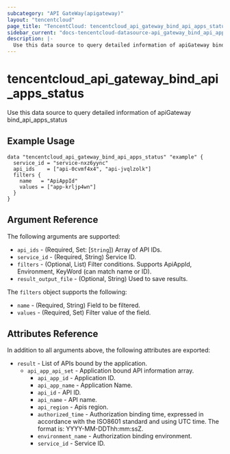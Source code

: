 ```yaml
---
subcategory: "API GateWay(apigateway)"
layout: "tencentcloud"
page_title: "TencentCloud: tencentcloud_api_gateway_bind_api_apps_status"
sidebar_current: "docs-tencentcloud-datasource-api_gateway_bind_api_apps_status"
description: |-
  Use this data source to query detailed information of apiGateway bind_api_apps_status
---
```


# tencentcloud_api_gateway_bind_api_apps_status

Use this data source to query detailed information of apiGateway bind_api_apps_status

## Example Usage

```hcl
data "tencentcloud_api_gateway_bind_api_apps_status" "example" {
  service_id = "service-nxz6yync"
  api_ids    = ["api-0cvmf4x4", "api-jvqlzolk"]
  filters {
    name   = "ApiAppId"
    values = ["app-krljp4wn"]
  }
}
```

## Argument Reference

The following arguments are supported:

* `api_ids` - (Required, Set: [`String`]) Array of API IDs.
* `service_id` - (Required, String) Service ID.
* `filters` - (Optional, List) Filter conditions. Supports ApiAppId, Environment, KeyWord (can match name or ID).
* `result_output_file` - (Optional, String) Used to save results.

The `filters` object supports the following:

* `name` - (Required, String) Field to be filtered.
* `values` - (Required, Set) Filter value of the field.

## Attributes Reference

In addition to all arguments above, the following attributes are exported:

* `result` - List of APIs bound by the application.
  * `api_app_api_set` - Application bound API information array.
    * `api_app_id` - Application ID.
    * `api_app_name` - Application Name.
    * `api_id` - API ID.
    * `api_name` - API name.
    * `api_region` - Apis region.
    * `authorized_time` - Authorization binding time, expressed in accordance with the ISO8601 standard and using UTC time. The format is: YYYY-MM-DDThh:mm:ssZ.
    * `environment_name` - Authorization binding environment.
    * `service_id` - Service ID.



